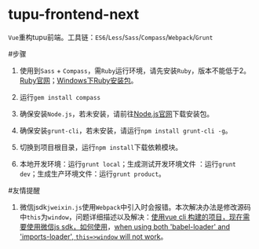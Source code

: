 # tupu-frontend-next

`Vue`重构tupu前端。工具链：`ES6`/`Less`/`Sass`/`Compass`/`Webpack`/`Grunt`

#步骤

1. 使用到`Sass` + `Compass`，需`Ruby`运行环境，请先安装`Ruby`，版本不能低于2。[Ruby官网](https://www.ruby-lang.org/en/downloads/)；[Windows下Ruby安装包](http://rubyinstaller.org/)。

2. 运行`gem install compass`

3. 确保安装`Node.js`，若未安装，请前往[Node.js官网](https://nodejs.org/en/)下载安装包。

4. 确保安装`grunt-cli`，若未安装，请运行`npm install grunt-cli -g`。

5. 切换到项目根目录，运行`npm install`下载依赖模块。

6. 本地开发环境：运行`grunt local`；生成测试开发环境文件 ：运行`grunt dev`；生成生产环境文件：运行`grunt product`。

#友情提醒

1. 微信jsdk`jweixin.js`使用`Webpack`中引入时会报错。本次解决办法是修改源码中`this`为`window`，问题详细描述以及解决：[使用vue cli 构建的项目，现在需要使用微信js sdk，如何使用](https://segmentfault.com/q/1010000005097021)，[when using both 'babel-loader' and 'imports-loader', `this=>window` will not work](https://github.com/webpack/imports-loader/issues/23)。


